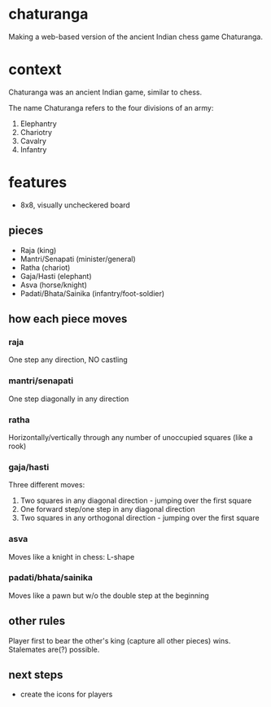 # chaturanga
Making a web-based version of the ancient Indian chess game Chaturanga. 

# context
Chaturanga was an ancient Indian game, similar to chess. 

The name Chaturanga refers to the four divisions of an army:
1. Elephantry
2. Chariotry
3. Cavalry
4. Infantry

# features
* 8x8, visually uncheckered board
## pieces
* Raja (king)
* Mantri/Senapati (minister/general)
* Ratha (chariot)
* Gaja/Hasti (elephant)
* Asva (horse/knight)
* Padati/Bhata/Sainika (infantry/foot-soldier)

## how each piece moves
### raja
One step any direction, NO castling
### mantri/senapati
One step diagonally in any direction
### ratha
Horizontally/vertically through any number of unoccupied squares (like a rook)
### gaja/hasti
Three different moves:
1. Two squares in any diagonal direction - jumping over the first square
2. One forward step/one step in any diagonal direction
3. Two squares in any orthogonal direction - jumping over the first square
### asva
Moves like a knight in chess: L-shape
### padati/bhata/sainika 
Moves like a pawn but w/o the double step at the beginning

## other rules
Player first to bear the other's king (capture all other pieces) wins. Stalemates are(?) possible.

## next steps
* create the icons for players

